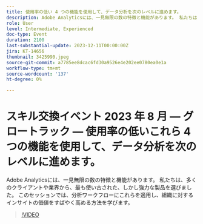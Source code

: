 ```yaml
---
title: 使用率の低い 4 つの機能を使用して、データ分析を次のレベルに進めます。
description: Adobe Analyticsには、一見無限の数の特徴と機能があります。 私たちは、多くのクライアントや業界から、最も使い古された、しかし強力な製品を選びました。 このセッションでは、分析ワークフローにこれらを適用し、組織に対するインサイトの価値をすばやく高める方法を学びます。
role: User
level: Intermediate, Experienced
doc-type: Event
duration: 2100
last-substantial-update: 2023-12-11T00:00:00Z
jira: KT-14656
thumbnail: 3425990.jpeg
source-git-commit: a7785ee8dcac6fd30a9526e4e202ee0780ea0e1a
workflow-type: tm+mt
source-wordcount: '137'
ht-degree: 0%

---
```



# スキル交換イベント 2023 年 8 月 — グロートラック — 使用率の低いこれら 4 つの機能を使用して、データ分析を次のレベルに進めます。

Adobe Analyticsには、一見無限の数の特徴と機能があります。 私たちは、多くのクライアントや業界から、最も使い古された、しかし強力な製品を選びました。 このセッションでは、分析ワークフローにこれらを適用し、組織に対するインサイトの価値をすばやく高める方法を学びます。

>[!VIDEO](https://video.tv.adobe.com/v/3425990/?learn=on)

